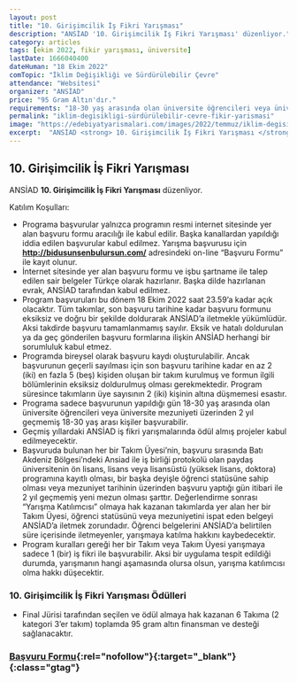 ```yaml
---
layout: post
title: "10. Girişimcilik İş Fikri Yarışması"
description: "ANSİAD '10. Girişimcilik İş Fikri Yarışması' düzenliyor."
category: articles
tags: [ekim 2022, fikir yarışması, üniversite]
lastDate: 1666040400
dateHuman: "18 Ekim 2022"
comTopic: "İklim Değişikliği ve Sürdürülebilir Çevre"
attendance: "Websitesi"
organizer: "ANSİAD"
price: "95 Gram Altın'dır."
requirements: "18-30 yaş arasında olan üniversite öğrencileri veya üniversite mezuniyeti üzerinden 2 yıl geçmemiş 18-30 yaş arası kişiler katılabilir."
permalink: "iklim-degisikligi-sürdürülebilir-cevre-fikir-yarismasi"
image: "https://edebiyatyarismalari.com/images/2022/temmuz/iklim-degisikligi-sürdürülebilir-cevre-fikir-yarismasi.jpg"
excerpt:  "ANSİAD <strong> 10. Girişimcilik İş Fikri Yarışması </strong> düzenliyor."
---
```


## 10. Girişimcilik İş Fikri Yarışması
ANSİAD **10. Girişimcilik İş Fikri Yarışması** düzenliyor.

Katılım Koşulları:
- Programa başvurular yalnızca programın resmi internet sitesinde yer alan başvuru formu aracılığı ile kabul edilir. Başka kanallardan yapıldığı iddia edilen başvurular kabul edilmez. Yarışma başvurusu için **http://bidusunsenbulursun.com/** adresindeki on-line “Başvuru Formu” ile kayıt olunur.
- İnternet sitesinde yer alan başvuru formu ve işbu şartname ile talep edilen sair belgeler Türkçe olarak hazırlanır. Başka dilde hazırlanan evrak, ANSİAD tarafından kabul edilmez.
- Program başvuruları bu dönem 18 Ekim 2022 saat 23.59’a kadar açık olacaktır. Tüm takımlar, son başvuru tarihine kadar başvuru formunu eksiksiz ve doğru bir şekilde doldurarak ANSİAD’a iletmekle yükümlüdür. Aksi takdirde başvuru tamamlanmamış sayılır. Eksik ve hatalı doldurulan ya da geç gönderilen başvuru formlarına ilişkin ANSİAD herhangi bir sorumluluk kabul etmez.
- Programda bireysel olarak başvuru kaydı oluşturulabilir. Ancak başvurunun geçerli sayılması için son başvuru tarihine kadar en az 2 (iki) en fazla 5 (beş) kişiden oluşan bir takım kurulmuş ve formun ilgili bölümlerinin eksiksiz doldurulmuş olması gerekmektedir. Program süresince takımların üye sayısının 2 (iki) kişinin altına düşmemesi esastır.
- Programa sadece başvurunun yapıldığı gün 18-30 yaş arasında olan üniversite öğrencileri veya üniversite mezuniyeti üzerinden 2 yıl geçmemiş 18-30 yaş arası kişiler başvurabilir.
- Geçmiş yıllardaki ANSİAD iş fikri yarışmalarında ödül almış projeler kabul edilmeyecektir.
- Başvuruda bulunan her bir Takım Üyesi’nin, başvuru sırasında Batı Akdeniz Bölgesi’ndeki Ansiad ile iş birliği protokolü olan paydaş üniversitenin ön lisans, lisans veya lisansüstü (yüksek lisans, doktora) programına kayıtlı olması, bir başka deyişle öğrenci statüsüne sahip olması veya mezuniyet tarihinin üzerinden başvuru yaptığı gün itibari ile 2 yıl geçmemiş yeni mezun olması şarttır. Değerlendirme sonrası “Yarışma Katılımcısı” olmaya hak kazanan takımlarda yer alan her bir Takım Üyesi, öğrenci statüsünü veya mezuniyetini ispat eden belgeyi ANSİAD’a iletmek zorundadır. Öğrenci belgelerini ANSİAD’a belirtilen süre içerisinde iletmeyenler, yarışmaya katılma hakkını kaybedecektir.
- Program kuralları gereği her bir Takım veya Takım Üyesi yarışmaya sadece 1 (bir) iş fikri ile başvurabilir. Aksi bir uygulama tespit edildiği durumda, yarışmanın hangi aşamasında olursa olsun, yarışma katılımcısı olma hakkı düşecektir.


### 10. Girişimcilik İş Fikri Yarışması Ödülleri
- Final Jürisi tarafından seçilen ve ödül almaya hak kazanan 6 Takıma (2 kategori 3’er takım)
toplamda 95 gram altın finansman ve desteği sağlanacaktır.


### [Başvuru Formu](https://bidusunsenbulursun.com/?p=kayit/?ref=edebiyatyarismalari.com){:rel="nofollow"}{:target="_blank"}{:class="gtag"}